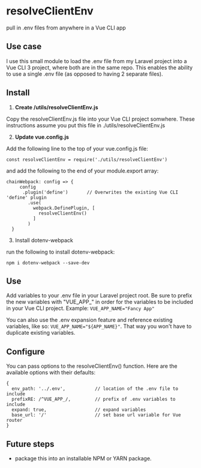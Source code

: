 # resolveClientEnv
pull in .env files from anywhere in a Vue CLI app

## Use case
I use this small module to load the .env file from my Laravel project into a Vue CLI 3 project, where both are in the same repo. This enables the ability to use a single .env file (as opposed to having 2 separate files).

## Install

1. **Create /utils/resolveClientEnv.js**

Copy the resolveClientEnv.js file into your Vue CLI project somwhere. These instructions assume you put this file in ./utils/resolveClientEnv.js

2. **Update vue.config.js**

Add the following line to the top of your vue.config.js file:

`const resolveClientEnv = require('./utils/resolveClientEnv')`

and add the following to the end of your module.export array:

```
chainWebpack: config => {
     config
      .plugin('define')       // Overwrites the existing Vue CLI 'define' plugin
        .use(
          webpack.DefinePlugin, [
            resolveClientEnv()
          ]
        )
  }
```

3. Install dotenv-webpack

run the following to install dotenv-webpack:

`npm i dotenv-webpack --save-dev`

## Use

Add variables to your .env file in your Laravel project root. Be sure to prefix the new variables with "VUE_APP_" in order for the variables to be included in your Vue CLI project. Example: `VUE_APP_NAME="Fancy App"`

You can also use the .env expansion feature and reference existing variables, like so: `VUE_APP_NAME="${APP_NAME}"`. That way you won't have to duplicate existing variables.

## Configure

You can pass options to the resolveClientEnv() function. Here are the available options with their defaults:

```
{
  env_path: '../.env',           // location of the .env file to include
  prefixRE: /^VUE_APP_/,         // prefix of .env variables to include
  expand: true,                  // expand variables
  base_url: '/'                  // set base url variable for Vue router
}
```

## Future steps

* package this into an installable NPM or YARN package.




